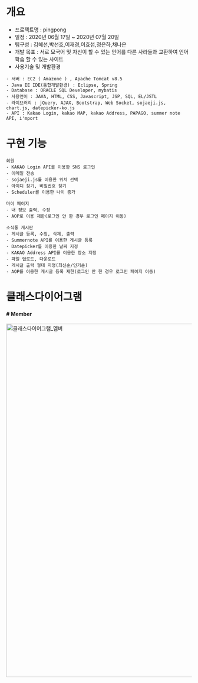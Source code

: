 # 개요
- 프로젝트명 : pingpong
- 일정 : 2020년 06월 17일 ~ 2020년 07월 20일
- 팀구성 : 김혜선,박선호,이재경,이효섭,정은하,채나은
- 개발 목표 : 서로 모국어 및 자신이 할 수 있는 언어를 다른 사라들과 교환하여 언어 학습 할 수 있는 사이트
- 사용기술 및 개발환경
```
- 서버 : EC2 ( Amazone ) , Apache Tomcat v8.5
- Java EE IDE(통합개발환경) : Eclipse, Spring
- Database : ORACLE SQL Developer, mybatis
- 사용언어 : JAVA, HTML, CSS, Javascript, JSP, SQL, EL/JSTL
- 라이브러리 : jQuery, AJAX, Bootstrap, Web Socket, sojaeji.js, chart.js, datepicker-ko.js
- API : Kakao Login, kakao MAP, kakao Address, PAPAGO, summer note API, i'mport
```
# 구현 기능
```
회원 
- KAKAO Login API를 이용한 SNS 로그인 
- 이메일 전송 
- sojaeji.js를 이용한 위치 선택 
- 아이디 찾기, 비밀번호 찾기 
- Scheduler를 이용한 나이 증가 

마이 페이지 
- 내 정보 출력, 수정 
- AOP로 이용 제한(로그인 안 한 경우 로그인 페이지 이동) 

소식통 게시판 
- 게시글 등록, 수정, 삭제, 출력 
- Summernote API를 이용한 게시글 등록 
- Datepicker를 이용한 날짜 지정 
- KAKAO Address API를 이용한 장소 지정 
- 파일 업로드, 다운로드 
- 게시글 출력 형태 지정(최신순/인기순) 
- AOP를 이용한 게시글 등록 제한(로그인 안 한 경우 로그인 페이지 이동) 
```
# 클래스다이어그램
#### # Member ####
<img width="957" alt="클래스다이어그램_멤버" src="https://user-images.githubusercontent.com/65377057/92306883-7d6f4600-efcd-11ea-9603-98717e4a2be1.png">
